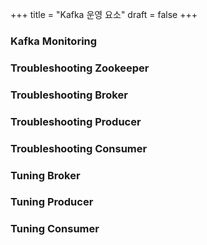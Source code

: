 +++
title = "Kafka 운영 요소"
draft = false
+++
### Kafka Monitoring

### Troubleshooting Zookeeper

### Troubleshooting Broker

### Troubleshooting Producer

### Troubleshooting Consumer

### Tuning Broker

### Tuning Producer

### Tuning Consumer